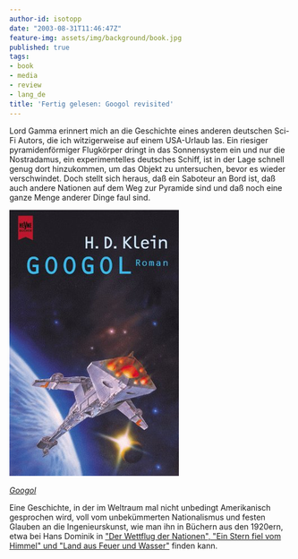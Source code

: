 ```yaml
---
author-id: isotopp
date: "2003-08-31T11:46:47Z"
feature-img: assets/img/background/book.jpg
published: true
tags:
- book
- media
- review
- lang_de
title: 'Fertig gelesen: Googol revisited'
---
```

Lord Gamma erinnert mich an die Geschichte eines anderen deutschen Sci-Fi Autors, die ich witzigerweise auf einem USA-Urlaub las. Ein riesiger pyramidenförmiger Flugkörper dringt in das Sonnensystem ein und nur die Nostradamus, ein experimentelles deutsches Schiff, ist in der Lage schnell genug dort hinzukommen, um das Objekt zu untersuchen, bevor es wieder verschwindet. Doch stellt sich heraus, daß ein Saboteur an Bord ist, daß auch andere Nationen auf dem Weg zur Pyramide sind und daß noch eine ganze Menge anderer Dinge faul sind.

[![](/uploads/2003/08/googol.jpg)](https://www.amazon.de/Googol-Flug-Nostradamus-H-Klein-ebook/dp/B00YJGLW26)

*[Googol](https://www.amazon.de/Googol-Flug-Nostradamus-H-Klein-ebook/dp/B00YJGLW26)*

Eine Geschichte, in der im Weltraum mal nicht unbedingt Amerikanisch gesprochen wird, voll vom unbekümmerten Nationalismus und festen Glauben an die Ingenieurskunst, wie man ihn in Büchern aus den 1920ern, etwa bei Hans Dominik in 
["Der Wettflug der Nationen", "Ein Stern fiel vom Himmel" und "Land aus Feuer und Wasser"](https://www.amazon.de/Hans-Dominik-Gesammelte-Werke-ebook/dp/B01G1UNCP2) finden kann.
